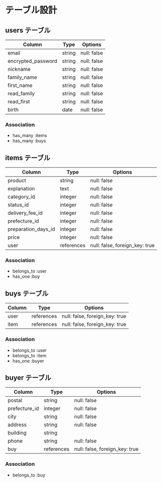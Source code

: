 # テーブル設計

## users テーブル

| Column             | Type    | Options     |
| ------------------ | ------- | ----------- |
| email              | string  | null: false |
| encrypted_password | string  | null: false |
| nickname           | string  | null: false |
| family_name        | string  | null: false |
| first_name         | string  | null: false |
| read_family        | string  | null: false |
| read_first         | string  | null: false |
| birth              | date    | null: false |



### Association

- has_many :items
- has_many :buys

## items テーブル

| Column              | Type       | Options                        |
| ------------------- | ---------- | ------------------------------ |
| product             | string     | null: false                    |
| explanation         | text       | null: false                    |
| category_id         | integer    | null: false                    |
| status_id           | integer    | null: false                    |
| delivery_fee_id     | integer    | null: false                    |
| prefecture_id       | integer    | null: false                    |
| preparation_days_id | integer    | null: false                    |
| price               | integer    | null: false                    |
| user                | references | null: false, foreign_key: true |
 
### Association

- belongs_to :user
- has_one :buy

## buys テーブル

| Column | Type       | Options                        |
| ------ | ---------- | ------------------------------ |
| user   | references | null: false, foreign_key: true |
| item   | references | null: false, foreign_key: true |

### Association

- belongs_to :user
- belongs_to :item
- has_one :buyer

## buyer テーブル

| Column        | Type       | Options                        |
| ------------- | ---------- | ------------------------------ |
| postal        | string     | null: false                    |
| prefecture_id | integer    | null: false                    |
| city          | string     | null: false                    |
| address       | string     | null: false                    |
| building      | string     |                                |
| phone         | string     | null: false                    |
| buy           | references | null: false, foreign_key: true |
 
### Association

- belongs_to :buy


